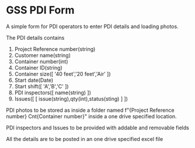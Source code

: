 # GSS PDI Form
A simple form for PDI operators to enter PDI details and loading photos.

The PDI details contains 
1. Project Reference number(string)
2. Customer name(string)
3. Container number(int)
4. Container ID(string)
5. Container size([ '40 feet','20 feet','Air' ])
6. Start date(Date)
7. Start shift([ 'A','B','C' ])
8. PDI inspectors([ name(string) ])
9. Issues([ [ issue(string),qty(int),status(sting) ] ])

PDI photos to be stored as inside a folder named f"{Project Reference number} Cnt{Container number}" inside a one drive specified location.

PDI inspectors and Issues to be provided with addable and removable fields

All the details are to be posted in an one drive specified excel file